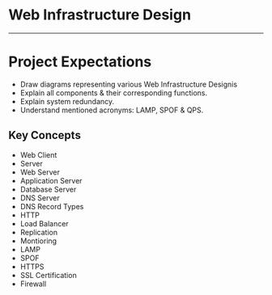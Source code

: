 # Web Infrastructure Design
---
# Project Expectations
* Draw diagrams representing various Web Infrastructure Designis
* Explain all components & their corresponding functions.
* Explain system redundancy.
* Understand mentioned acronyms: LAMP, SPOF & QPS.

## Key Concepts
* Web Client
* Server
* Web Server
* Application Server
* Database Server
* DNS Server
* DNS Record Types
* HTTP
* Load Balancer
* Replication
* Montioring
* LAMP
* SPOF
* HTTPS
* SSL Certification
* Firewall
